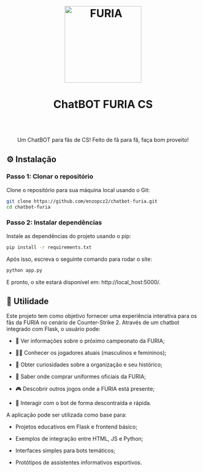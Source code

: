 <h1 align="center">
  <br>
  <img src="https://upload.wikimedia.org/wikipedia/pt/f/f9/Furia_Esports_logo.png" alt="FURIA" height="200" width="200">
  <br>
  <h1 align="center">ChatBOT FURIA CS</h1>
  <br><br>
</h1>

<p align="center">Um ChatBOT para fãs de CS! Feito de fã para fã, faça bom proveito!</p>

## ⚙️ **Instalação**
### Passo 1: Clonar o repositório

Clone o repositório para sua máquina local usando o Git:

```bash
git clone https://github.com/enzopcz2/chatbot-furia.git
cd chatbot-furia
```

### Passo 2: Instalar dependências

Instale as dependências do projeto usando o pip:

```bash
pip install -r requirements.txt
```

Após isso, escreva o seguinte comando para rodar o site:

```bash
python app.py
```

E pronto, o site estará disponível em: http://local_host:5000/.
## 🧠 **Utilidade**
Este projeto tem como objetivo fornecer uma experiência interativa para os fãs da FURIA no cenário de Counter-Strike 2. Através de um chatbot integrado com Flask, o usuário pode:

- 📅 Ver informações sobre o próximo campeonato da FURIA;

- 🧍‍♂️ Conhecer os jogadores atuais (masculinos e femininos);

- 🎯 Obter curiosidades sobre a organização e seu histórico;

- 🧢 Saber onde comprar uniformes oficiais da FURIA;

- 🎮 Descobrir outros jogos onde a FURIA está presente;

- 💬 Interagir com o bot de forma descontraída e rápida.

A aplicação pode ser utilizada como base para:

- Projetos educativos em Flask e frontend básico;

- Exemplos de integração entre HTML, JS e Python;

- Interfaces simples para bots temáticos;

- Protótipos de assistentes informativos esportivos.
